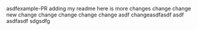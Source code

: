 asdfexample-PR
adding my readme here is more changes
change
change
new change
change
change
change
change
asdf
changeasdfasdf
asdf
asdfasdf
sdgsdfg